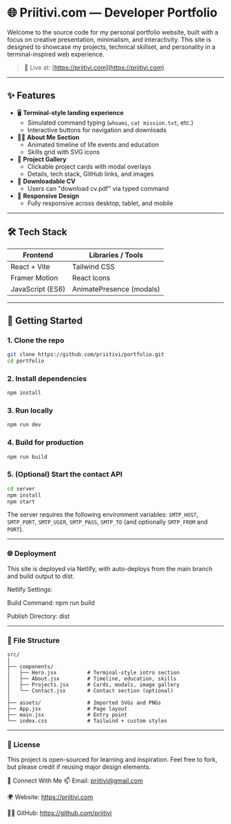 # 🌐 Priitivi.com — Developer Portfolio

Welcome to the source code for my personal portfolio website, built with a focus on creative presentation, minimalism, and interactivity. This site is designed to showcase my projects, technical skillset, and personality in a terminal-inspired web experience.

> 🔗 Live at: [https://priitivi.com](https://priitivi.com)

---

## ✨ Features

- 🖥️ **Terminal-style landing experience**
  - Simulated command typing (`whoami`, `cat mission.txt`, etc.)
  - Interactive buttons for navigation and downloads
- 🧑‍💻 **About Me Section**
  - Animated timeline of life events and education
  - Skills grid with SVG icons
- 🧱 **Project Gallery**
  - Clickable project cards with modal overlays
  - Details, tech stack, GitHub links, and images
- 📄 **Downloadable CV**
  - Users can "download cv.pdf" via typed command
- 📱 **Responsive Design**
  - Fully responsive across desktop, tablet, and mobile

---

## 🛠 Tech Stack

| Frontend        | Libraries / Tools     |
|-----------------|------------------------|
| React + Vite    | Tailwind CSS           |
| Framer Motion   | React Icons            |
| JavaScript (ES6)| AnimatePresence (modals) |

---

## 🚀 Getting Started

### 1. Clone the repo
```bash
git clone https://github.com/priitivi/portfolio.git
cd portfolio
```

### 2. Install dependencies
```bash
npm install
```
### 3. Run locally
```bash
npm run dev
```
### 4. Build for production
```bash
npm run build
```

### 5. (Optional) Start the contact API
```bash
cd server
npm install
npm start
```
The server requires the following environment variables:
`SMTP_HOST`, `SMTP_PORT`, `SMTP_USER`, `SMTP_PASS`, `SMTP_TO` (and optionally `SMTP_FROM` and `PORT`).


---

### 🌐 Deployment
This site is deployed via Netlify, with auto-deploys from the main branch and build output to dist.

Netlify Settings:

Build Command: npm run build

Publish Directory: dist

---

### 📁 File Structure

```
src/
│
├── components/
│   ├── Hero.jsx          # Terminal-style intro section
│   ├── About.jsx         # Timeline, education, skills
│   ├── Projects.jsx      # Cards, modals, image gallery
│   └── Contact.jsx       # Contact section (optional)
│
├── assets/               # Imported SVGs and PNGs
├── App.jsx               # Page layout
├── main.jsx              # Entry point
└── index.css             # Tailwind + custom styles
```

---

### 📄 License
This project is open-sourced for learning and inspiration.
Feel free to fork, but please credit if reusing major design elements.

🤝 Connect With Me
📫 Email: priitivi@gmail.com

🌍 Website: https://priitivi.com

🧑‍💻 GitHub: https://github.com/priitivi
